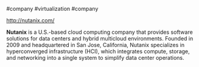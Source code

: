 #company #virtualization #company

http://nutanix.com/

**Nutanix** is a U.S.-based cloud computing company that provides software solutions for data centers and hybrid multicloud environments. Founded in 2009 and headquartered in San Jose, California, Nutanix specializes in hyperconverged infrastructure (HCI), which integrates compute, storage, and networking into a single system to simplify data center operations.​